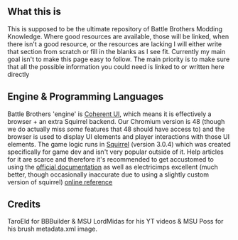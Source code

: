 ## What this is
This is supposed to be the ultimate repository of Battle Brothers Modding Knowledge. Where good resources are available, those will be linked, when there isn't a good resource, or the resources are lacking I will either write that section from scratch or fill in the blanks as I see fit.
Currently my main goal isn't to make this page easy to follow. The main priority is to make sure that all the possible information you could need is linked to or written here directly

## Engine & Programming Languages
Battle Brothers 'engine' is [Coherent UI](https://coherent-labs.com/Documentation/cpp/db/dbc/_java_script.html), which means it is effectively a browser + an extra Squirrel backend. Our Chromium version is 48 (though we do actually miss *some* features that 48 should have access to) and the browser is used to display UI elements and player interactions with those UI elements. The game logic runs in [Squirrel](http://squirrel-lang.org/) (version 3.0.4) which was created specifically for game dev and isn't very popular outside of it. Help articles for it are scarce and therefore it's recommended to get accustomed to using the [official documentation](http://www.squirrel-lang.org/doc/squirrel3.pdf) as well as electricimps excellent (much better, though occasionally inaccurate due to using a slightly custom version of squirrel) [online reference](https://developer.electricimp.com/squirrel)


## Credits
TaroEld for BBBuilder & MSU
LordMidas for his YT videos & MSU
Poss for his brush metadata.xml image.
